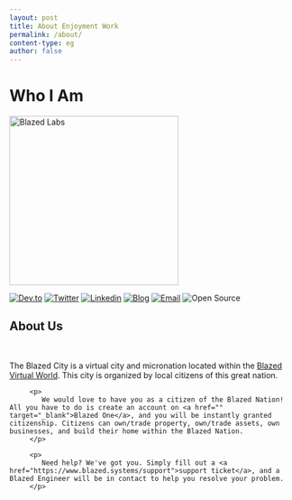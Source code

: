 ```yaml
---
layout: post
title: About Enjoyment Work
permalink: /about/
content-type: eg
author: false
---
```


<div class="row pt-5">
   <div class="col-lg-4">
      <h1 class="text-center">Who I Am</h1>
      <img class="mx-auto d-block mb-3" src="https://brennanbrown.ca/img/avatar.jpg" height="300" alt="Blazed Labs">
      <p class="text-center">
            <a href="https://www.facebook.com/blznation"><img
                  src="https://img.shields.io/badge/-dev&#46;to-0A0A0A?style=flat&amp;labelColor=0A0A0A&amp;logo=facebook&amp;logoColor=white&amp;link=https://dev.to/brennan"
                  alt="Dev.to"></a>
            <a href="https://twitter.com/BlazedLabs"><img
                  src="https://img.shields.io/badge/-Twitter-1ca0f1?style=flat&amp;labelColor=1ca0f1&amp;logo=twitter&amp;logoColor=white&amp;link=https://twitter.com/brennankbrown"
                  alt="Twitter"></a>
            <a href="https://www.linkedin.com/company/blazed-labs/"><img
                  src="https://img.shields.io/badge/-LinkedIn-blue?style=flat&amp;logo=Linkedin&amp;logoColor=white&amp;link=https://linkedin.com/in/brennankbrown/"
                  alt="Linkedin"></a>
            <a href="https://blazed.xyz/"><img
                  src="https://img.shields.io/badge/-Blog-21759B?style=flat&amp;logo=WordPress&amp;logoColor=white&amp;link=https://wandernotebook.com"
                  alt="Blog"></a>
            <a href="mailto:hello@blazed.space"><img
                  src="https://img.shields.io/badge/-Email-c14438?style=flat&amp;logo=Gmail&amp;logoColor=white&amp;link=mailto:hello@blazed.space"
                  alt="Email"></a>
            <img src="https://img.shields.io/badge/-Open%20Source%20Fan-3DA639?style=flat&amp;logo=open-source-initiative&amp;logoColor=ffffff"
               alt="Open Source">
      </p>
   </div>
   <div class="col-lg-8">

   <div class="text-center">
         <h2>
            About Us
         </h2>
   </div>

   <br />
   <div class="text-justify mr-2">
         <p>
            The Blazed City is a virtual city and micronation located within the <a href="https://blazed.world">Blazed Virtual World</a>. This city is organized by local citizens of this great nation.
         </p>

         <p>
            We would love to have you as a citizen of the Blazed Nation! All you have to do is create an account on <a href="" target="_blank">Blazed One</a>, and you will be instantly granted citizenship. Citizens can own/trade property, own/trade assets, own businesses, and build their home within the Blazed Nation.
         </p>

         <p>
            Need help? We've got you. Simply fill out a <a href="https://www.blazed.systems/support">support ticket</a>, and a Blazed Engineer will be in contact to help you resolve your problem.
         </p>

   </div>

   <br />

   </div>
</div>

